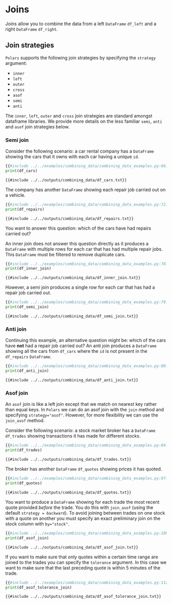 # Joins

Joins allow you to combine the data from a left `DataFrame` `df_left` and a right `DataFrame` `df_right`.

## Join strategies

`Polars` supports the following join strategies by specifying the `strategy` argument:

- `inner`
- `left`
- `outer`
- `cross`
- `asof`
- `semi`
- `anti`

The `inner`, `left`, `outer` and `cross` join strategies are standard amongst dataframe libraries. We provide more details on the less familiar `semi`, `anti` and `asof` join strategies below.

### Semi join

Consider the following scenario: a car rental company has a `DataFrame` showing the cars that it owns with each car having a unique `id`.

```python
{{#include ../../examples/combining_data/combining_data_examples.py:66:71}}
print(df_cars)
```

```text
{{#include ../../outputs/combining_data/df_cars.txt}}
```

The company has another `DataFrame` showing each repair job carried out on a vehicle.

```python
{{#include ../../examples/combining_data/combining_data_examples.py:72:77}}
print(df_repairs)
```

```text
{{#include ../../outputs/combining_data/df_repairs.txt}}
```

You want to answer this question: which of the cars have had repairs carried out?

An inner join does not answer this question directly as it produces a `DataFrame` with multiple rows for each car that has had multiple repair jobs. This `DataFrame` must be filtered to remove duplicate cars.

```python
{{#include ../../examples/combining_data/combining_data_examples.py:78:78}}
print(df_inner_join)
```

```text
{{#include ../../outputs/combining_data/df_inner_join.txt}}
```

However, a semi join produces a single row for each car that has had a repair job carried out.

```python
{{#include ../../examples/combining_data/combining_data_examples.py:79:79}}
print(df_semi_join)
```

```text
{{#include ../../outputs/combining_data/df_semi_join.txt}}
```

### Anti join

Continuing this example, an alternative question might be: which of the cars have **not** had a repair job carried out? An anti join produces a `DataFrame` showing all the cars from `df_cars` where the `id` is not present in the `df_repairs` `DataFrame`.

```python
{{#include ../../examples/combining_data/combining_data_examples.py:80:80}}
print(df_anti_join)
```

```text
{{#include ../../outputs/combining_data/df_anti_join.txt}}
```

### Asof join

An `asof` join is like a left join except that we match on nearest key rather than equal keys.
In `Polars` we can do an asof join with the `join` method and specifying `strategy="asof"`. However, for more flexibility we can use the `join_asof` method.

Consider the following scenario: a stock market broker has a `DataFrame` `df_trades` showing transactions it has made for different stocks.
```python
{{#include ../../examples/combining_data/combining_data_examples.py:84:95}}
print(df_trades)
```

```text
{{#include ../../outputs/combining_data/df_trades.txt}}
```

The broker has another `DataFrame` `df_quotes` showing prices it has quoted.
```python
{{#include ../../examples/combining_data/combining_data_examples.py:97:108}}
print(df_quotes)
```

```text
{{#include ../../outputs/combining_data/df_quotes.txt}}
```

You want to produce a `DataFrame` showing for each trade the most recent quote provided *before* the trade. You do this with `join_asof` (using the default `strategy = backward`).
To avoid joining between trades on one stock with a quote on another you must specify an exact preliminary join on the stock column with `by="stock"`.

```python
{{#include ../../examples/combining_data/combining_data_examples.py:109:109}}
print(df_asof_join)
```

```text
{{#include ../../outputs/combining_data/df_asof_join.txt}}
```

If you want to make sure that only quotes within a certain time range are joined to the trades you can specify the `tolerance` argument. In this case we want to make sure that the last preceding quote is within 5 minutes of the trade.
```python
{{#include ../../examples/combining_data/combining_data_examples.py:112:112}}
print(df_asof_tolerance_join)
```

```text
{{#include ../../outputs/combining_data/df_asof_tolerance_join.txt}}
```

